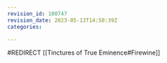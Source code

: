 ```yaml
---
revision_id: 100747
revision_date: 2023-05-13T14:50:39Z
categories:

---
```


#REDIRECT [[Tinctures of True Eminence#Firewine]]
